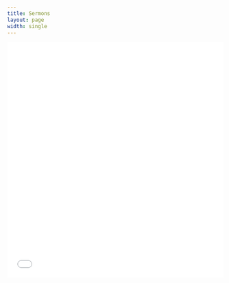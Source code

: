 ```yaml
---
title: Sermons
layout: page
width: single
---
```


<iframe width="100%" height="550px" src="//percolate.blogtalkradio.com/offsiteplayer?hostId=1127125" frameborder="0" allowfullscreen></iframe>
